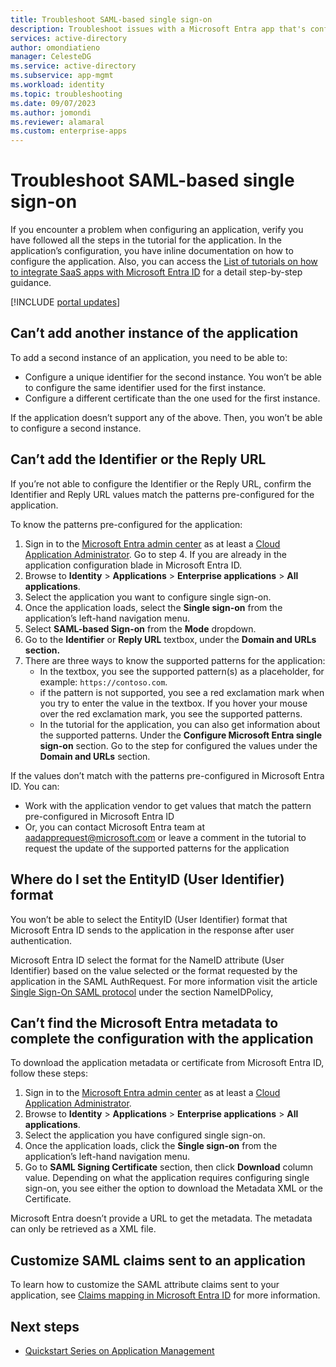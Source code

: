 ```yaml
---
title: Troubleshoot SAML-based single sign-on
description: Troubleshoot issues with a Microsoft Entra app that's configured for SAML-based single sign-on.
services: active-directory
author: omondiatieno
manager: CelesteDG
ms.service: active-directory
ms.subservice: app-mgmt
ms.workload: identity
ms.topic: troubleshooting
ms.date: 09/07/2023
ms.author: jomondi
ms.reviewer: alamaral
ms.custom: enterprise-apps
---
```


# Troubleshoot SAML-based single sign-on

If you encounter a problem when configuring an application, verify you have followed all the steps in the tutorial for the application. In the application’s configuration, you have inline documentation on how to configure the application. Also, you can access the [List of tutorials on how to integrate SaaS apps with Microsoft Entra ID](~/identity/saas-apps/tutorial-list.md) for a detail step-by-step guidance.

[!INCLUDE [portal updates](~/includes/portal-update.md)]

## Can’t add another instance of the application

To add a second instance of an application, you need to be able to:

- Configure a unique identifier for the second instance. You won’t be able to configure the same identifier used for the first instance.
- Configure a different certificate than the one used for the first instance.

If the application doesn’t support any of the above. Then, you won’t be able to configure a second instance.

## Can’t add the Identifier or the Reply URL

If you’re not able to configure the Identifier or the Reply URL, confirm the Identifier and Reply URL values match the patterns pre-configured for the application.

To know the patterns pre-configured for the application:

1. Sign in to the [Microsoft Entra admin center](https://entra.microsoft.com) as at least a [Cloud Application Administrator](~/identity/role-based-access-control/permissions-reference.md#cloud-application-administrator). Go to step 4. If you are already in the application configuration blade in Microsoft Entra ID.
1. Browse to **Identity** > **Applications** > **Enterprise applications** > **All applications**.
1. Select the application you want to configure single sign-on.
1. Once the application loads, select the **Single sign-on** from the application’s left-hand navigation menu.
1. Select **SAML-based Sign-on** from the **Mode** dropdown.
1. Go to the **Identifier** or **Reply URL** textbox, under the **Domain and URLs section.**
1. There are three ways to know the supported patterns for the application:
    - In the textbox, you see the supported pattern(s) as a placeholder, for example: `https://contoso.com`.
    - if the pattern is not supported, you see a red exclamation mark when you try to enter the value in the textbox. If you hover your mouse over the red exclamation mark, you see the supported patterns.
    - In the tutorial for the application, you can also get information about the supported patterns. Under the **Configure Microsoft Entra single sign-on** section. Go to the step for configured the values under the **Domain and URLs** section.

If the values don’t match with the patterns pre-configured in Microsoft Entra ID. You can:

- Work with the application vendor to get values that match the pattern pre-configured in Microsoft Entra ID
- Or, you can contact Microsoft Entra team at <aadapprequest@microsoft.com> or leave a comment in the tutorial to request the update of the supported patterns for the application

## Where do I set the EntityID (User Identifier) format

You won’t be able to select the EntityID (User Identifier) format that Microsoft Entra ID sends to the application in the response after user authentication.

Microsoft Entra ID select the format for the NameID attribute (User Identifier) based on the value selected or the format requested by the application in the SAML AuthRequest. For more information visit the article [Single Sign-On SAML protocol](~/identity-platform/single-sign-on-saml-protocol.md#authnrequest) under the section NameIDPolicy,

<a name='cant-find-the-azure-ad-metadata-to-complete-the-configuration-with-the-application'></a>

## Can’t find the Microsoft Entra metadata to complete the configuration with the application

To download the application metadata or certificate from Microsoft Entra ID, follow these steps:

1. Sign in to the [Microsoft Entra admin center](https://entra.microsoft.com) as at least a [Cloud Application Administrator](~/identity/role-based-access-control/permissions-reference.md#cloud-application-administrator). 
1. Browse to **Identity** > **Applications** > **Enterprise applications** > **All applications**.
1. Select the application you have configured single sign-on.
1. Once the application loads, click the **Single sign-on** from the application’s left-hand navigation menu.
1. Go to **SAML Signing Certificate** section, then click **Download** column value. Depending on what the application requires configuring single sign-on, you see either the option to download the Metadata XML or the Certificate.

Microsoft Entra doesn’t provide a URL to get the metadata. The metadata can only be retrieved as a XML file.

## Customize SAML claims sent to an application

To learn how to customize the SAML attribute claims sent to your application, see [Claims mapping in Microsoft Entra ID](~/identity-platform/saml-claims-customization.md) for more information.

## Next steps

- [Quickstart Series on Application Management](view-applications-portal.md)
